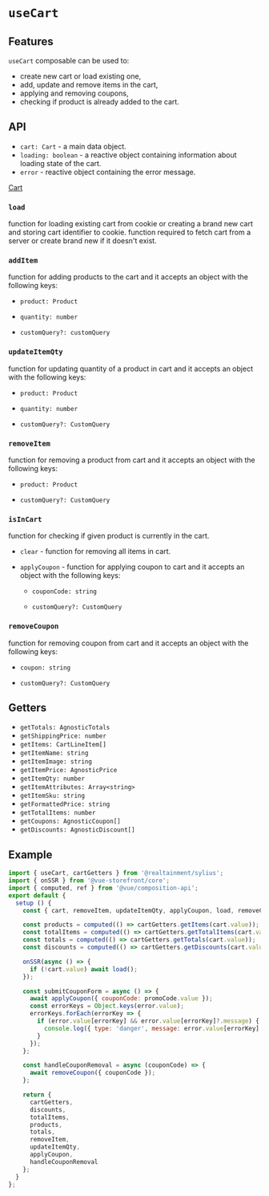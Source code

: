 # `useCart`

## Features

`useCart` composable can be used to:

* create new cart or load existing one,
* add, update and remove items in the cart,
* applying and removing coupons,
* checking if product is already added to the cart.

## API

* `cart: Cart` - a main data object.
* `loading: boolean` - a reactive object containing information about loading state of the cart.
* `error` - reactive object containing the error message.

[Cart](../api-client/sylius-api.cart.md)

### `load`
function for loading existing cart from cookie or creating a brand new cart and storing cart identifier to cookie.
function required to fetch cart from a server or create brand new if it doesn't exist.


### `addItem`
function for adding products to the cart and it accepts an object with the following keys:

  * `product: Product`

  * `quantity: number`

  * `customQuery?: customQuery`

### `updateItemQty`
function for updating quantity of a product in cart and it accepts an object with the following keys:

  * `product: Product`

  * `quantity: number`

  * `customQuery?: CustomQuery`

### `removeItem`
function for removing a product from cart and it accepts an object with the following keys:

  * `product: Product`

  * `customQuery?: CustomQuery`

### `isInCart`
function for checking if given product is currently in the cart.

* `clear` - function for removing all items in cart.

* `applyCoupon` - function for applying coupon to cart and it accepts an object with the following keys:

  * `couponCode: string`

  * `customQuery?: CustomQuery`

### `removeCoupon`
function for removing coupon from cart and it accepts an object with the following keys:

  * `coupon: string`

  * `customQuery?: CustomQuery`

## Getters

* `getTotals: AgnosticTotals`
* `getShippingPrice: number`
* `getItems: CartLineItem[]`
* `getItemName: string`
* `getItemImage: string`
* `getItemPrice: AgnosticPrice`
* `getItemQty: number`
* `getItemAttributes: Array<string>`
* `getItemSku: string`
* `getFormattedPrice: string`
* `getTotalItems: number`
* `getCoupons: AgnosticCoupon[]`
* `getDiscounts: AgnosticDiscount[]`

## Example

```js
import { useCart, cartGetters } from '@realtainment/sylius';
import { onSSR } from '@vue-storefront/core';
import { computed, ref } from '@vue/composition-api';
export default {
  setup () {
    const { cart, removeItem, updateItemQty, applyCoupon, load, removeCoupon, error } = useCart();

    const products = computed(() => cartGetters.getItems(cart.value));
    const totalItems = computed(() => cartGetters.getTotalItems(cart.value));
    const totals = computed(() => cartGetters.getTotals(cart.value));
    const discounts = computed(() => cartGetters.getDiscounts(cart.value));

    onSSR(async () => {
      if (!cart.value) await load();
    });

    const submitCouponForm = async () => {
      await applyCoupon({ couponCode: promoCode.value });
      const errorKeys = Object.keys(error.value);
      errorKeys.forEach(errorKey => {
        if (error.value[errorKey] && error.value[errorKey]?.message) {
          console.log({ type: 'danger', message: error.value[errorKey].message });
        }
      });
    };

    const handleCouponRemoval = async (couponCode) => {
      await removeCoupon({ couponCode });
    };

    return {
      cartGetters,
      discounts,
      totalItems,
      products,
      totals,
      removeItem,
      updateItemQty,
      applyCoupon,
      handleCouponRemoval
    };
  }
};
```
